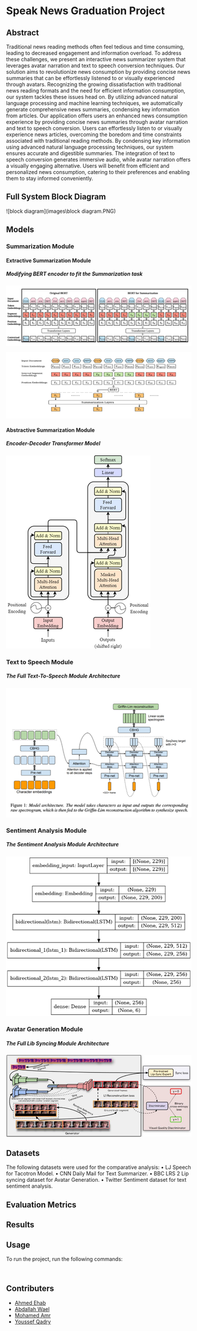 # Speak News Graduation Project

## Abstract

Traditional news reading methods often feel tedious and time consuming, leading to decreased engagement and information overload. To address these challenges, we present an interactive news summarizer system that leverages avatar narration and text to speech conversion techniques. Our solution aims to revolutionize news consumption by providing concise news summaries that can be effortlessly listened to or visually experienced through avatars. Recognizing the growing dissatisfaction with traditional news reading formats and the need for efficient information consumption, our system tackles these issues head on. By utilizing advanced natural language processing and machine learning techniques, we automatically generate comprehensive news summaries, condensing key information from articles. Our application offers users an enhanced news consumption experience by providing concise news summaries through avatar narration and text to speech conversion. Users can effortlessly listen to or visually experience news articles, overcoming the boredom and time constraints associated with traditional reading methods. By condensing key information using advanced natural language processing techniques, our system ensures accurate and digestible summaries. The integration of text to speech conversion generates immersive audio, while avatar narration offers a visually engaging alternative. Users will benefit from efficient and personalized news consumption, catering to their preferences and enabling them to stay informed conveniently.

## Full System Block Diagram

![block diagram](images\block diagram.PNG)

## Models

### Summarization Module

#### Extractive Summarization Module

##### Modifying BERT encoder to fit the Summarization task

![](images\image-20230614003123800.png)

![image-20230614003147958](images\image-20230614003147958.png)

#### Abstractive Summarization Module

##### Encoder-Decoder Transformer Model

![image-20230614003444224](images\image-20230614003444224.png)

### Text to Speech Module

##### The Full Text-To-Speech Module Architecture

![image-20230614003612048](images\image-20230614003612048.png)

### Sentiment Analysis Module

##### The Sentiment Analysis Module Architecture

![image-20230614003759569](images\image-20230614003759569.png)

### Avatar Generation Module

##### The Full Lib Syncing Module Architecture

![image-20230614003657220](images\image-20230614003657220.png)

## Datasets

The following datasets were used for the comparative analysis:
• LJ Speech for Tacotron Model.
• CNN Daily Mail for Text Summarizer.
• BBC LRS 2 Lip syncing dataset for Avatar Generation.
• Twitter Sentiment dataset for text sentiment analysis.

## Evaluation Metrics




## Results



## Usage

To run the project, run the following commands:
```
    
```

## Contributers

- [Ahmed Ehab](https://github.com/ahmedehabb)
- [Abdallah Wael](https://github.com/abdallahwaseem)
- [Mohamed Amr](https://github.com/mohamedafifi13)
- [Youssef Qadry](https://github.com/yousefQadry)
